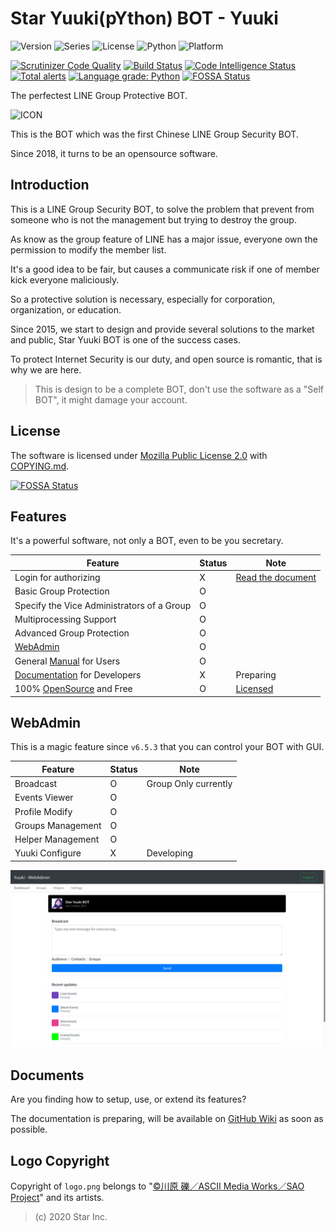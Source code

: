 # Star Yuuki(pYthon) BOT - Yuuki

![Version](https://img.shields.io/badge/v6.5.3-OpenSource-FF0033.svg) ![Series](https://img.shields.io/badge/syb-Series-7700FF.svg) ![License](https://img.shields.io/badge/license-MPL--2.0-FF6600.svg) ![Python](https://img.shields.io/badge/python-3.x-0066FF.svg) ![Platform](https://img.shields.io/badge/base_on-LINE-00DD00.svg)

[![Scrutinizer Code Quality](https://scrutinizer-ci.com/g/star-inc/star_yuuki_bot/badges/quality-score.png?b=master)](https://scrutinizer-ci.com/g/star-inc/star_yuuki_bot/?branch=master) [![Build Status](https://scrutinizer-ci.com/g/star-inc/star_yuuki_bot/badges/build.png?b=master)](https://scrutinizer-ci.com/g/star-inc/star_yuuki_bot/build-status/master) [![Code Intelligence Status](https://scrutinizer-ci.com/g/star-inc/star_yuuki_bot/badges/code-intelligence.svg?b=master)](https://scrutinizer-ci.com/code-intelligence)
[![Total alerts](https://img.shields.io/lgtm/alerts/g/star-inc/star_yuuki_bot.svg?logo=lgtm&logoWidth=18)](https://lgtm.com/projects/g/star-inc/star_yuuki_bot/alerts/) [![Language grade: Python](https://img.shields.io/lgtm/grade/python/g/star-inc/star_yuuki_bot.svg?logo=lgtm&logoWidth=18)](https://lgtm.com/projects/g/star-inc/star_yuuki_bot/context:python)
[![FOSSA Status](https://app.fossa.com/api/projects/git%2Bgithub.com%2Fstar-inc%2Fstar_yuuki_bot.svg?type=shield)](https://app.fossa.com/projects/git%2Bgithub.com%2Fstar-inc%2Fstar_yuuki_bot?ref=badge_shield)

The perfectest LINE Group Protective BOT.

![ICON](logo.png)

This is the BOT which was the first Chinese LINE Group Security BOT.

Since 2018, it turns to be an opensource software.

## Introduction

This is a LINE Group Security BOT, to solve the problem that prevent from someone who is not the management but trying to destroy the group.

As know as the group feature of LINE has a major issue, everyone own the permission to modify the member list.

It's a good idea to be fair, but causes a communicate risk if one of member kick everyone maliciously.

So a protective solution is necessary, especially for corporation, organization, or education.

Since 2015, we start to design and provide several solutions to the market and public, Star Yuuki BOT is one of the success cases.

To protect Internet Security is our duty, and open source is romantic, that is why we are here.

> This is design to be a complete BOT, don't use the software as a "Self BOT", it might damage your account.

## License

The software is licensed under [Mozilla Public License 2.0](LICENSE.md) with [COPYING.md](COPYING.md).

[![FOSSA Status](https://app.fossa.com/api/projects/git%2Bgithub.com%2Fstar-inc%2Fstar_yuuki_bot.svg?type=large)](https://app.fossa.com/projects/git%2Bgithub.com%2Fstar-inc%2Fstar_yuuki_bot?ref=badge_large)

## Features

It's a powerful software, not only a BOT, even to be you secretary.

| Feature | Status |  Note |
|---|---|---|
| Login for authorizing | X | [Read the document](https://github.com/star-inc/star_yuuki_bot/wiki/Configure) |
| Basic Group Protection | O |
| Specify the Vice Administrators of a Group | O |
| Multiprocessing Support | O |
| Advanced Group Protection | O |
| [WebAdmin](#WebAdmin) | O |
| General [Manual](https://line.starinc.xyz/yuuki_manual/) for Users | O |
| [Documentation](#Documents) for Developers | X | Preparing |
| 100% [OpenSource](https://github.com/star-inc/star_yuuki_bot) and Free | O | [Licensed](#License) |

## WebAdmin

This is a magic feature since `v6.5.3` that you can control your BOT with GUI.

| Feature | Status |  Note |
|---|---|---|
| Broadcast | O | Group Only currently |
| Events Viewer | O |
| Profile Modify | O |
| Groups Management | O |
| Helper Management | O |
| Yuuki Configure | X | Developing |

![WebAdmin](WebAdmin.png)

## Documents

Are you finding how to setup, use, or extend its features? 

The documentation is preparing, will be available on [GitHub Wiki](https://github.com/star-inc/star_yuuki_bot/wiki) as soon as possible.

## Logo Copyright

Copyright of `logo.png` belongs to "[©川原 礫／ASCII Media Works／SAO Project](https://www.aniplex.co.jp)" and its artists.

> (c) 2020 Star Inc.
